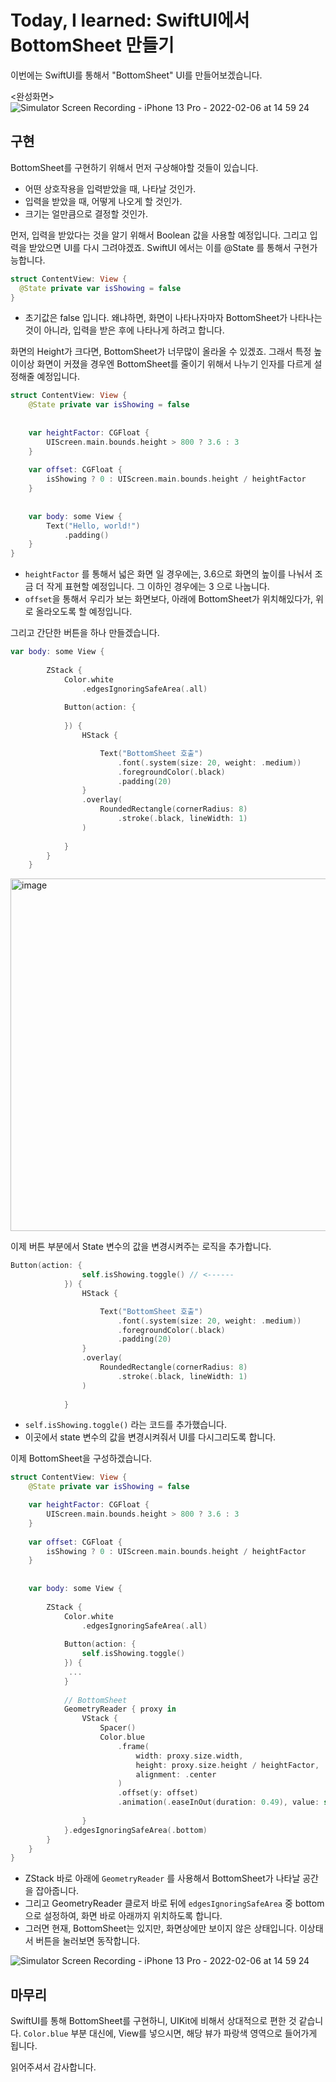 # Today, I learned: SwiftUI에서 BottomSheet 만들기

이번에는 SwiftUI를 통해서 "BottomSheet" UI를 만들어보겠습니다.

<완성화면>
![Simulator Screen Recording - iPhone 13 Pro - 2022-02-06 at 14 59 24](https://user-images.githubusercontent.com/65879950/152669594-0909d361-55f0-470e-b70a-8c2a90b7b258.gif)

## 구현

 BottomSheet를 구현하기 위해서 먼저 구상해야할 것들이 있습니다.

- 어떤 상호작용을 입력받았을 때, 나타날 것인가.
- 입력을 받았을 때, 어떻게 나오게 할 것인가.
- 크기는 얼만큼으로 결정할 것인가.



먼저, 입력을 받았다는 것을 알기 위해서 Boolean 값을 사용할 예정입니다. 그리고 입력을 받았으면 UI를 다시 그려야겠죠. SwiftUI 에서는 이를 @State 를 통해서 구현가능합니다.



```swift
struct ContentView: View {
  @State private var isShowing = false
}
```

- 초기값은 false 입니다. 왜냐하면, 화면이 나타나자마자 BottomSheet가 나타나는 것이 아니라, 입력을 받은 후에 나타나게 하려고 합니다.



 화면의 Height가 크다면, BottomSheet가 너무많이 올라올 수 있겠죠. 그래서 특정 높이이상 화면이 커졌을 경우엔 BottomSheet를 줄이기 위해서 나누기 인자를 다르게 설정해줄 예정입니다. 



```swift
struct ContentView: View {
    @State private var isShowing = false
    
    
    var heightFactor: CGFloat {
        UIScreen.main.bounds.height > 800 ? 3.6 : 3
    }
    
    var offset: CGFloat {
        isShowing ? 0 : UIScreen.main.bounds.height / heightFactor
    }
    
    
    var body: some View {
        Text("Hello, world!")
            .padding()
    }
}
```

- `heightFactor` 를 통해서 넓은 화면 일 경우에는, 3.6으로 화면의 높이를 나눠서 조금 더 작게 표현할 예정입니다. 그 이하인 경우에는 3 으로 나눕니다.
- `offset`을 통해서 우리가 보는 화면보다, 아래에 BottomSheet가 위치해있다가, 위로 올라오도록 할 예정입니다.



그리고 간단한 버튼을 하나 만들겠습니다.

```swift
var body: some View {
        
        ZStack {
            Color.white
                .edgesIgnoringSafeArea(.all)
            
            Button(action: {
                
            }) {
                HStack {

                    Text("BottomSheet 호출")
                        .font(.system(size: 20, weight: .medium))
                        .foregroundColor(.black)
                        .padding(20)
                }
                .overlay(
                    RoundedRectangle(cornerRadius: 8)
                        .stroke(.black, lineWidth: 1)
                )
                
            }
        }
    }
```

<img width="564" alt="image" src="https://user-images.githubusercontent.com/65879950/152669602-e998e0c4-ca21-48e1-b386-fac6300bc10c.png">




 이제 버튼 부분에서 State 변수의 값을 변경시켜주는 로직을 추가합니다.

```swift
Button(action: {
                self.isShowing.toggle() // <------
            }) {
                HStack {

                    Text("BottomSheet 호출")
                        .font(.system(size: 20, weight: .medium))
                        .foregroundColor(.black)
                        .padding(20)
                }
                .overlay(
                    RoundedRectangle(cornerRadius: 8)
                        .stroke(.black, lineWidth: 1)
                )
                
            }
```

- `self.isShowing.toggle()` 라는 코드를 추가했습니다.
- 이곳에서 state 변수의 값을 변경시켜줘서 UI를 다시그리도록 합니다.



이제 BottomSheet을 구성하겠습니다.

```swift
struct ContentView: View {
    @State private var isShowing = false

    var heightFactor: CGFloat {
        UIScreen.main.bounds.height > 800 ? 3.6 : 3
    }
    
    var offset: CGFloat {
        isShowing ? 0 : UIScreen.main.bounds.height / heightFactor
    }
    
    
    var body: some View {
        
        ZStack {
            Color.white
                .edgesIgnoringSafeArea(.all)
            
            Button(action: {
                self.isShowing.toggle()
            }) {
             ...
            }
            
            // BottomSheet
            GeometryReader { proxy in
                VStack {
                    Spacer()
                    Color.blue
                        .frame(
                            width: proxy.size.width,
                            height: proxy.size.height / heightFactor,
                            alignment: .center
                        )
                        .offset(y: offset)
                        .animation(.easeInOut(duration: 0.49), value: self.isShowing)
                        
                }
            }.edgesIgnoringSafeArea(.bottom)
        }
    }
}
```

- ZStack 바로 아래에 `GeometryReader` 를 사용해서 BottomSheet가 나타날 공간을 잡아줍니다.
- 그리고 GeometryReader 클로저 바로 뒤에 `edgesIgnoringSafeArea` 중 bottom으로 설정하여, 화면 바로 아래까지 위치하도록 합니다.
- 그러면 현재, BottomSheet는 있지만, 화면상에만 보이지 않은 상태입니다. 이상태서 버튼을 눌러보면 동작합니다.

![Simulator Screen Recording - iPhone 13 Pro - 2022-02-06 at 14 59 24](https://user-images.githubusercontent.com/65879950/152669605-baaf15ef-ac21-4697-911c-2b03f5be5dbc.gif)




## 마무리

 SwiftUI를 통해 BottomSheet를 구현하니, UIKit에 비해서 상대적으로 편한 것 같습니다. `Color.blue` 부분 대신에, View를 넣으시면, 해당 뷰가 파랑색 영역으로 들어가게 됩니다. 



읽어주셔서 감사합니다.



